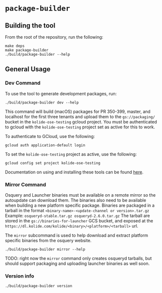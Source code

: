 # `package-builder`

## Building the tool

From the root of the repository, run the following:

```
make deps
make package-builder
./build/package-builder --help
```

## General Usage

### Dev Command

To use the tool to generate development packages, run:

```
./build/package-builder dev --help
```

This command will build (macOS) packages for PR 350-399, master, and localhost for the first three tenants and upload them to the `gs://packaging/` bucket in the `kolide-ose-testing` gcloud project. You must be authenticated to gcloud with the `kolide-ose-testing` project set as active for this to work.

To authenticate to GCloud, use the following:

```
gcloud auth application-default login
```

To set the `kolide-ose-testing` project as active, use the following:

```
gcloud config set project kolide-ose-testing
```

Documentation on using and installing these tools can be found [here](https://cloud.google.com/sdk/gcloud/).

### Mirror Command

Osquery and Launcher binaries must be available on a remote mirror so the autoupdate can download them. The binaries also need to be available when building a new platform specific package. 
Binaries are packaged in a tarball in the format `<binary-name>-<update-channel or version>.tar.gz`
Example:
    ```
    osqueryd-stable.tar.gz
    osqueryd-2.6.0.tar.gz
    ```
The tarball are stored in the `gs://binaries-for-launcher` GCS bucket, and exposed at the `https://dl.kolide.com/kolide/<binary>/<platform>/<tarball>` url.

The `mirror` subcommand is used to help download and extract platform specific binaries from the osquery website.

```
./build/package-builder mirror --help
```

TODO: right now the `mirror` command only creates osqueryd tarballs, but should support packaging and uploading launcher binaries as well soon.

### Version info

```
./build/package-builder version
```
